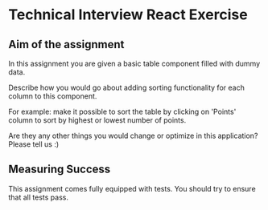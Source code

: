 # Technical Interview React Exercise

## Aim of the assignment

In this assignment you are given a basic table component filled with dummy data.

Describe how you would go about adding sorting functionality for each column to this component.

For example: make it possible to sort the table by clicking on 'Points' column to sort by highest or lowest number of points.

Are they any other things you would change or optimize in this application? Please tell us :)

## Measuring Success

This assignment comes fully equipped with tests. You should try to ensure that all tests pass.
